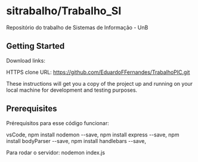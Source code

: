 # sitrabalho/Trabalho_SI

Repositório do trabalho de Sistemas de Informação - UnB

## Getting Started

Download links:

HTTPS clone URL: https://github.com/EduardoFFernandes/TrabalhoPIC.git

These instructions will get you a copy of the project up and running on your local machine for development and testing purposes.

## Prerequisites

Prérequisitos para esse código funcionar:

vsCode,
npm install nodemon --save,
npm install express --save,
npm install bodyParser --save,
npm install handlebars --save,

Para rodar o servidor:
nodemon index.js




